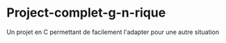 # Project-complet-g-n-rique
Un projet en C permettant de facilement l'adapter pour une autre situation
